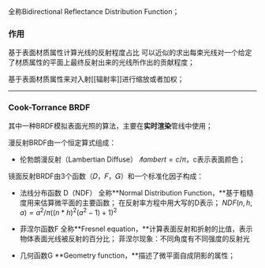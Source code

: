 全称Bidirectional Reflectance Distribution Function；

### 作用
基于表面材质属性计算光线的反射程度占比
可以近似的求出每束光线对一个给定了材质属性的平面上最终反射出来的光线所作出的贡献程度；

基于表面材质属性来对入射[[辐射率]]进行缩放或者加权；

***
### Cook-Torrance BRDF
其中一种BRDF模拟表面光照的算法，主要在**实时渲染**管线中使用；

漫反射BRDF由一个恒定算式组成：
- 伦勃朗漫反射（Lambertian Diffuse）
    $𝑓lambert=c/π$，c表示表面颜色；

镜面反射BRDF由3个函数（𝐷，𝐹，𝐺）和一个标准化因子构成：

- 法线分布函数 D（NDF）
    全称**Normal Distribution Function，**基于粗糙度用来估算微平面的主要函数；
    在反射率方程中用大写的D表示；
    $NDF(n,h,a) = a^2/π((n*h)^2(a^2-1)+1)^2$
    
- 菲涅尔函数F
    全称**Fresnel equation，**计算表面反射和折射的比值，表示物体表面光线被反射的百分比；
    菲涅尔现象：不同角度有不同强度的反射光
    
- 几何函数G
    **Geometry function，**描述了微平面自成阴影的属性；